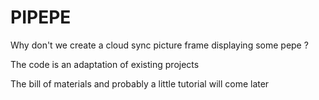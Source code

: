 # PIPEPE

Why don't we create a cloud sync picture frame displaying some pepe ?

The code is an adaptation of existing projects 

The bill of materials and probably a little tutorial will come later

